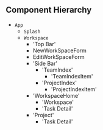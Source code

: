 ## Component Hierarchy

* `App`
  * `Splash`
  * `Workspace`
    * 'Top Bar'
     * NewWorkSpaceForm
     * EditWorkSpaceForm
    * 'Side Bar'
      * 'TeamIndex'
        * 'TeamIndexItem'
      * 'ProjectIndex'
        * 'ProjectIndexItem'
    * 'WorkspaceHome'
      * 'Workspace'
      * 'Task Detail'
    * 'Project'
      * 'Task Detail'

